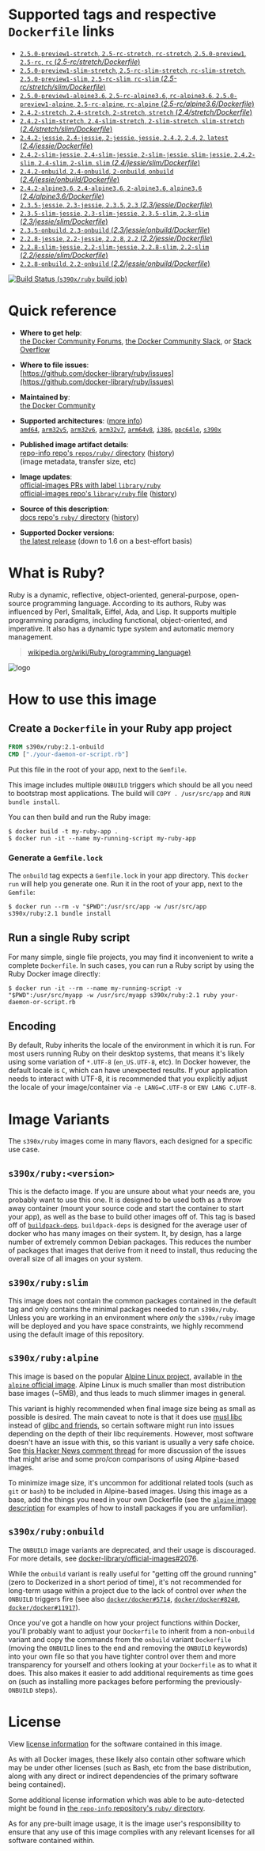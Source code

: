 <!--

********************************************************************************

WARNING:

    DO NOT EDIT "ruby/README.md"

    IT IS AUTO-GENERATED

    (from the other files in "ruby/" combined with a set of templates)

********************************************************************************

-->

# Supported tags and respective `Dockerfile` links

-	[`2.5.0-preview1-stretch`, `2.5-rc-stretch`, `rc-stretch`, `2.5.0-preview1`, `2.5-rc`, `rc` (*2.5-rc/stretch/Dockerfile*)](https://github.com/docker-library/ruby/blob/0f6af01cc2f8b8d39ea5f2c7e9fb3c413edb93d6/2.5-rc/stretch/Dockerfile)
-	[`2.5.0-preview1-slim-stretch`, `2.5-rc-slim-stretch`, `rc-slim-stretch`, `2.5.0-preview1-slim`, `2.5-rc-slim`, `rc-slim` (*2.5-rc/stretch/slim/Dockerfile*)](https://github.com/docker-library/ruby/blob/0f6af01cc2f8b8d39ea5f2c7e9fb3c413edb93d6/2.5-rc/stretch/slim/Dockerfile)
-	[`2.5.0-preview1-alpine3.6`, `2.5-rc-alpine3.6`, `rc-alpine3.6`, `2.5.0-preview1-alpine`, `2.5-rc-alpine`, `rc-alpine` (*2.5-rc/alpine3.6/Dockerfile*)](https://github.com/docker-library/ruby/blob/0f6af01cc2f8b8d39ea5f2c7e9fb3c413edb93d6/2.5-rc/alpine3.6/Dockerfile)
-	[`2.4.2-stretch`, `2.4-stretch`, `2-stretch`, `stretch` (*2.4/stretch/Dockerfile*)](https://github.com/docker-library/ruby/blob/9ecd8dcd7c5303b1c5772446d8fea938f3cd233c/2.4/stretch/Dockerfile)
-	[`2.4.2-slim-stretch`, `2.4-slim-stretch`, `2-slim-stretch`, `slim-stretch` (*2.4/stretch/slim/Dockerfile*)](https://github.com/docker-library/ruby/blob/9ecd8dcd7c5303b1c5772446d8fea938f3cd233c/2.4/stretch/slim/Dockerfile)
-	[`2.4.2-jessie`, `2.4-jessie`, `2-jessie`, `jessie`, `2.4.2`, `2.4`, `2`, `latest` (*2.4/jessie/Dockerfile*)](https://github.com/docker-library/ruby/blob/9ecd8dcd7c5303b1c5772446d8fea938f3cd233c/2.4/jessie/Dockerfile)
-	[`2.4.2-slim-jessie`, `2.4-slim-jessie`, `2-slim-jessie`, `slim-jessie`, `2.4.2-slim`, `2.4-slim`, `2-slim`, `slim` (*2.4/jessie/slim/Dockerfile*)](https://github.com/docker-library/ruby/blob/9ecd8dcd7c5303b1c5772446d8fea938f3cd233c/2.4/jessie/slim/Dockerfile)
-	[`2.4.2-onbuild`, `2.4-onbuild`, `2-onbuild`, `onbuild` (*2.4/jessie/onbuild/Dockerfile*)](https://github.com/docker-library/ruby/blob/a6918175fd506b46bf2d8f899f4faa40e72296fb/2.4/jessie/onbuild/Dockerfile)
-	[`2.4.2-alpine3.6`, `2.4-alpine3.6`, `2-alpine3.6`, `alpine3.6` (*2.4/alpine3.6/Dockerfile*)](https://github.com/docker-library/ruby/blob/9ecd8dcd7c5303b1c5772446d8fea938f3cd233c/2.4/alpine3.6/Dockerfile)
-	[`2.3.5-jessie`, `2.3-jessie`, `2.3.5`, `2.3` (*2.3/jessie/Dockerfile*)](https://github.com/docker-library/ruby/blob/e23879898862f2426e6714324c912d14db1067b5/2.3/jessie/Dockerfile)
-	[`2.3.5-slim-jessie`, `2.3-slim-jessie`, `2.3.5-slim`, `2.3-slim` (*2.3/jessie/slim/Dockerfile*)](https://github.com/docker-library/ruby/blob/e23879898862f2426e6714324c912d14db1067b5/2.3/jessie/slim/Dockerfile)
-	[`2.3.5-onbuild`, `2.3-onbuild` (*2.3/jessie/onbuild/Dockerfile*)](https://github.com/docker-library/ruby/blob/a6918175fd506b46bf2d8f899f4faa40e72296fb/2.3/jessie/onbuild/Dockerfile)
-	[`2.2.8-jessie`, `2.2-jessie`, `2.2.8`, `2.2` (*2.2/jessie/Dockerfile*)](https://github.com/docker-library/ruby/blob/1d57c363d6b25099cac5472c30632e2f92ddab61/2.2/jessie/Dockerfile)
-	[`2.2.8-slim-jessie`, `2.2-slim-jessie`, `2.2.8-slim`, `2.2-slim` (*2.2/jessie/slim/Dockerfile*)](https://github.com/docker-library/ruby/blob/1d57c363d6b25099cac5472c30632e2f92ddab61/2.2/jessie/slim/Dockerfile)
-	[`2.2.8-onbuild`, `2.2-onbuild` (*2.2/jessie/onbuild/Dockerfile*)](https://github.com/docker-library/ruby/blob/a6918175fd506b46bf2d8f899f4faa40e72296fb/2.2/jessie/onbuild/Dockerfile)

[![Build Status](https://doi-janky.infosiftr.net/job/multiarch/job/s390x/job/ruby/badge/icon) (`s390x/ruby` build job)](https://doi-janky.infosiftr.net/job/multiarch/job/s390x/job/ruby/)

# Quick reference

-	**Where to get help**:  
	[the Docker Community Forums](https://forums.docker.com/), [the Docker Community Slack](https://blog.docker.com/2016/11/introducing-docker-community-directory-docker-community-slack/), or [Stack Overflow](https://stackoverflow.com/search?tab=newest&q=docker)

-	**Where to file issues**:  
	[https://github.com/docker-library/ruby/issues](https://github.com/docker-library/ruby/issues)

-	**Maintained by**:  
	[the Docker Community](https://github.com/docker-library/ruby)

-	**Supported architectures**: ([more info](https://github.com/docker-library/official-images#architectures-other-than-amd64))  
	[`amd64`](https://hub.docker.com/r/amd64/ruby/), [`arm32v5`](https://hub.docker.com/r/arm32v5/ruby/), [`arm32v6`](https://hub.docker.com/r/arm32v6/ruby/), [`arm32v7`](https://hub.docker.com/r/arm32v7/ruby/), [`arm64v8`](https://hub.docker.com/r/arm64v8/ruby/), [`i386`](https://hub.docker.com/r/i386/ruby/), [`ppc64le`](https://hub.docker.com/r/ppc64le/ruby/), [`s390x`](https://hub.docker.com/r/s390x/ruby/)

-	**Published image artifact details**:  
	[repo-info repo's `repos/ruby/` directory](https://github.com/docker-library/repo-info/blob/master/repos/ruby) ([history](https://github.com/docker-library/repo-info/commits/master/repos/ruby))  
	(image metadata, transfer size, etc)

-	**Image updates**:  
	[official-images PRs with label `library/ruby`](https://github.com/docker-library/official-images/pulls?q=label%3Alibrary%2Fruby)  
	[official-images repo's `library/ruby` file](https://github.com/docker-library/official-images/blob/master/library/ruby) ([history](https://github.com/docker-library/official-images/commits/master/library/ruby))

-	**Source of this description**:  
	[docs repo's `ruby/` directory](https://github.com/docker-library/docs/tree/master/ruby) ([history](https://github.com/docker-library/docs/commits/master/ruby))

-	**Supported Docker versions**:  
	[the latest release](https://github.com/docker/docker-ce/releases/latest) (down to 1.6 on a best-effort basis)

# What is Ruby?

Ruby is a dynamic, reflective, object-oriented, general-purpose, open-source programming language. According to its authors, Ruby was influenced by Perl, Smalltalk, Eiffel, Ada, and Lisp. It supports multiple programming paradigms, including functional, object-oriented, and imperative. It also has a dynamic type system and automatic memory management.

> [wikipedia.org/wiki/Ruby_(programming_language)](https://en.wikipedia.org/wiki/Ruby_%28programming_language%29)

![logo](https://raw.githubusercontent.com/docker-library/docs/01c12653951b2fe592c1f93a13b4e289ada0e3a1/ruby/logo.png)

# How to use this image

## Create a `Dockerfile` in your Ruby app project

```dockerfile
FROM s390x/ruby:2.1-onbuild
CMD ["./your-daemon-or-script.rb"]
```

Put this file in the root of your app, next to the `Gemfile`.

This image includes multiple `ONBUILD` triggers which should be all you need to bootstrap most applications. The build will `COPY . /usr/src/app` and `RUN
bundle install`.

You can then build and run the Ruby image:

```console
$ docker build -t my-ruby-app .
$ docker run -it --name my-running-script my-ruby-app
```

### Generate a `Gemfile.lock`

The `onbuild` tag expects a `Gemfile.lock` in your app directory. This `docker run` will help you generate one. Run it in the root of your app, next to the `Gemfile`:

```console
$ docker run --rm -v "$PWD":/usr/src/app -w /usr/src/app s390x/ruby:2.1 bundle install
```

## Run a single Ruby script

For many simple, single file projects, you may find it inconvenient to write a complete `Dockerfile`. In such cases, you can run a Ruby script by using the Ruby Docker image directly:

```console
$ docker run -it --rm --name my-running-script -v "$PWD":/usr/src/myapp -w /usr/src/myapp s390x/ruby:2.1 ruby your-daemon-or-script.rb
```

## Encoding

By default, Ruby inherits the locale of the environment in which it is run. For most users running Ruby on their desktop systems, that means it's likely using some variation of `*.UTF-8` (`en_US.UTF-8`, etc). In Docker however, the default locale is `C`, which can have unexpected results. If your application needs to interact with UTF-8, it is recommended that you explicitly adjust the locale of your image/container via `-e LANG=C.UTF-8` or `ENV LANG C.UTF-8`.

# Image Variants

The `s390x/ruby` images come in many flavors, each designed for a specific use case.

## `s390x/ruby:<version>`

This is the defacto image. If you are unsure about what your needs are, you probably want to use this one. It is designed to be used both as a throw away container (mount your source code and start the container to start your app), as well as the base to build other images off of. This tag is based off of [`buildpack-deps`](https://registry.hub.docker.com/_/buildpack-deps/). `buildpack-deps` is designed for the average user of docker who has many images on their system. It, by design, has a large number of extremely common Debian packages. This reduces the number of packages that images that derive from it need to install, thus reducing the overall size of all images on your system.

## `s390x/ruby:slim`

This image does not contain the common packages contained in the default tag and only contains the minimal packages needed to run `s390x/ruby`. Unless you are working in an environment where *only* the `s390x/ruby` image will be deployed and you have space constraints, we highly recommend using the default image of this repository.

## `s390x/ruby:alpine`

This image is based on the popular [Alpine Linux project](http://alpinelinux.org), available in [the `alpine` official image](https://hub.docker.com/_/alpine). Alpine Linux is much smaller than most distribution base images (~5MB), and thus leads to much slimmer images in general.

This variant is highly recommended when final image size being as small as possible is desired. The main caveat to note is that it does use [musl libc](http://www.musl-libc.org) instead of [glibc and friends](http://www.etalabs.net/compare_libcs.html), so certain software might run into issues depending on the depth of their libc requirements. However, most software doesn't have an issue with this, so this variant is usually a very safe choice. See [this Hacker News comment thread](https://news.ycombinator.com/item?id=10782897) for more discussion of the issues that might arise and some pro/con comparisons of using Alpine-based images.

To minimize image size, it's uncommon for additional related tools (such as `git` or `bash`) to be included in Alpine-based images. Using this image as a base, add the things you need in your own Dockerfile (see the [`alpine` image description](https://hub.docker.com/_/alpine/) for examples of how to install packages if you are unfamiliar).

## `s390x/ruby:onbuild`

The `ONBUILD` image variants are deprecated, and their usage is discouraged. For more details, see [docker-library/official-images#2076](https://github.com/docker-library/official-images/issues/2076).

While the `onbuild` variant is really useful for "getting off the ground running" (zero to Dockerized in a short period of time), it's not recommended for long-term usage within a project due to the lack of control over *when* the `ONBUILD` triggers fire (see also [`docker/docker#5714`](https://github.com/docker/docker/issues/5714), [`docker/docker#8240`](https://github.com/docker/docker/issues/8240), [`docker/docker#11917`](https://github.com/docker/docker/issues/11917)).

Once you've got a handle on how your project functions within Docker, you'll probably want to adjust your `Dockerfile` to inherit from a non-`onbuild` variant and copy the commands from the `onbuild` variant `Dockerfile` (moving the `ONBUILD` lines to the end and removing the `ONBUILD` keywords) into your own file so that you have tighter control over them and more transparency for yourself and others looking at your `Dockerfile` as to what it does. This also makes it easier to add additional requirements as time goes on (such as installing more packages before performing the previously-`ONBUILD` steps).

# License

View [license information](https://www.ruby-lang.org/en/about/license.txt) for the software contained in this image.

As with all Docker images, these likely also contain other software which may be under other licenses (such as Bash, etc from the base distribution, along with any direct or indirect dependencies of the primary software being contained).

Some additional license information which was able to be auto-detected might be found in [the `repo-info` repository's `ruby/` directory](https://github.com/docker-library/repo-info/tree/master/repos/ruby).

As for any pre-built image usage, it is the image user's responsibility to ensure that any use of this image complies with any relevant licenses for all software contained within.
